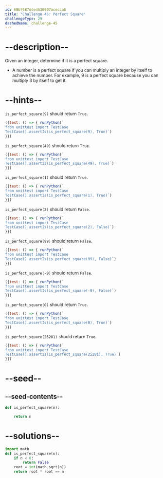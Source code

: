 ```yaml
---
id: 68b7687dded630607aceccab
title: "Challenge 45: Perfect Square"
challengeType: 29
dashedName: challenge-45
---
```


# --description--

Given an integer, determine if it is a perfect square.

- A number is a perfect square if you can multiply an integer by itself to achieve the number. For example, 9 is a perfect square because you can multiply 3 by itself to get it.

# --hints--

`is_perfect_square(9)` should return `True`.

```js
({test: () => { runPython(`
from unittest import TestCase
TestCase().assertIs(is_perfect_square(9), True)`)
}})
```

`is_perfect_square(49)` should return `True`.

```js
({test: () => { runPython(`
from unittest import TestCase
TestCase().assertIs(is_perfect_square(49), True)`)
}})
```

`is_perfect_square(1)` should return `True`.

```js
({test: () => { runPython(`
from unittest import TestCase
TestCase().assertIs(is_perfect_square(1), True)`)
}})
```

`is_perfect_square(2)` should return `False`.

```js
({test: () => { runPython(`
from unittest import TestCase
TestCase().assertIs(is_perfect_square(2), False)`)
}})
```

`is_perfect_square(99)` should return `False`.

```js
({test: () => { runPython(`
from unittest import TestCase
TestCase().assertIs(is_perfect_square(99), False)`)
}})
```

`is_perfect_square(-9)` should return `False`.

```js
({test: () => { runPython(`
from unittest import TestCase
TestCase().assertIs(is_perfect_square(-9), False)`)
}})
```

`is_perfect_square(0)` should return `True`.

```js
({test: () => { runPython(`
from unittest import TestCase
TestCase().assertIs(is_perfect_square(0), True)`)
}})
```

`is_perfect_square(25281)` should return `True`.

```js
({test: () => { runPython(`
from unittest import TestCase
TestCase().assertIs(is_perfect_square(25281), True)`)
}})
```

# --seed--

## --seed-contents--

```py
def is_perfect_square(n):

    return n
```

# --solutions--

```py
import math
def is_perfect_square(n):
    if n < 0:
        return False
    root = int(math.sqrt(n))
    return root * root == n
```
